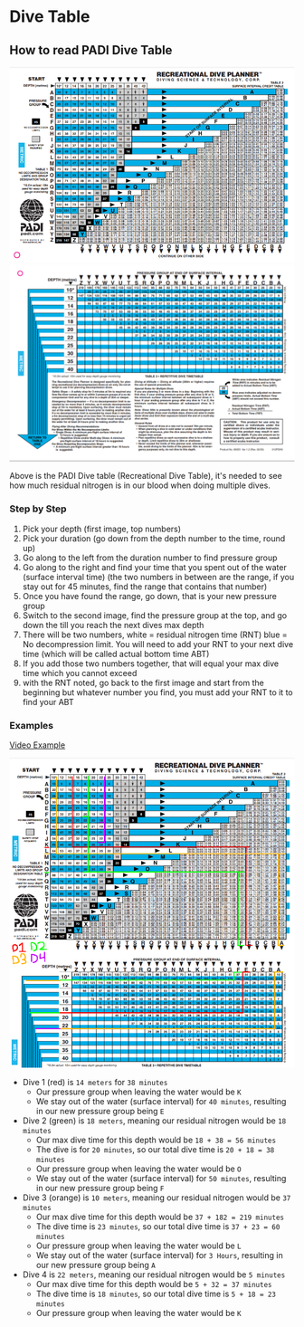 # Dive Table
## How to read PADI Dive Table
![PADIRPD1](./assets/PADIRPD1.png)
![PADIRPD2](./assets/PADIRPD2.png)

Above is the PADI Dive table (Recreational Dive Table), it's needed to see how much residual nitrogen is in our blood when doing multiple dives.

### Step by Step
1. Pick your depth (first image, top numbers)
2. Pick your duration (go down from the depth number to the time, round up)
3. Go along to the left from the duration number to find pressure group
4. Go along to the right and find your time that you spent out of the water (surface interval time) (the two numbers in between are the range, if you stay out for 45 minutes, find the range that contains that number)
5. Once you have found the range, go down, that is your new pressure group
6. Switch to the second image, find the pressure group at the top, and go down the till you reach the next dives max depth
7. There will be two numbers, white = residual nitrogen time (RNT) blue = No decompression limit. You will need to add your RNT to your next dive time (which will be called actual bottom time ABT)
8. If you add those two numbers together, that will equal your max dive time which you cannot exceed
9. with the RNT noted, go back to the first image and start from the beginning but whatever number you find, you must add your RNT to it to find your ABT

### Examples
[Video Example](https://youtu.be/s2_1do9HymI)

![RPD Example](./assets/PADIRPDExample.png)

* Dive 1 (red) is `14 meters` for `38 minutes`
  * Our pressure group when leaving the water would be `K`
  * We stay out of the water (surface interval) for `40 minutes`, resulting in our new pressure group being `E`
* Dive 2 (green) is `18 meters`, meaning our residual nitrogen would be `18 minutes`
  * Our max dive time for this depth would be `18 + 38 = 56 minutes`
  * The dive is for `20 minutes`, so our total dive time is `20 + 18 = 38 minutes`
  * Our pressure group when leaving the water would be `O`
  * We stay out of the water (surface interval) for `50 minutes`, resulting in our new pressure group being `F`
* Dive 3 (orange) is `10 meters`, meaning our residual nitrogen would be `37 minutes`
  * Our max dive time for this depth would be `37 + 182 = 219 minutes`
  * The dive time is `23 minutes`, so our total dive time is `37 + 23 = 60 minutes`
  * Our pressure group when leaving the water would be `L`
  * We stay out of the water (surface interval) for `3 Hours`, resulting in our new pressure group being `A`
* Dive 4 is `22 meters`, meaning our residual nitrogen would be `5 minutes`
  * Our max dive time for this depth would be `5 + 32 = 37 minutes`
  * The dive time is `18 minutes`, so our total dive time is `5 + 18 = 23 minutes`
  * Our pressure group when leaving the water would be `K`